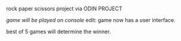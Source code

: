 rock paper scissors project via ODIN PROJECT

*game will be played on console*
edit: game now has a user interface. 

best of 5 games will determine the winner. 